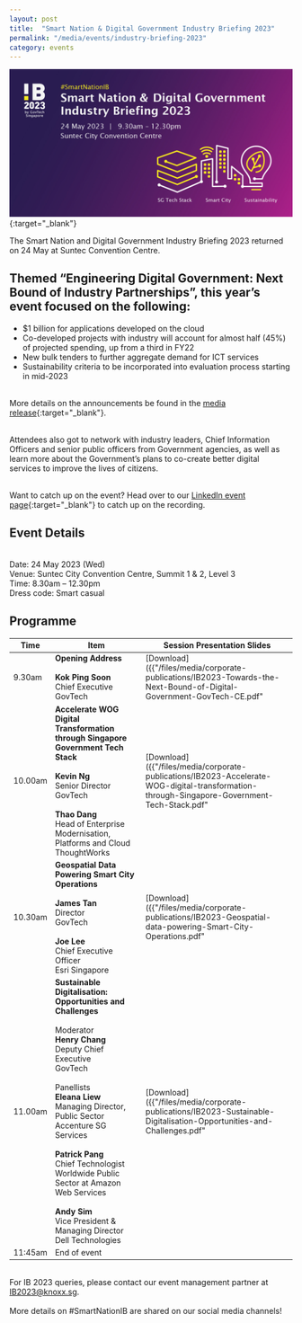 ```yaml
---
layout: post
title:  "Smart Nation & Digital Government Industry Briefing 2023"
permalink: "/media/events/industry-briefing-2023"
category: events
---
```


[![Smart Nation & Digital Government Industry Briefing 2023](/images/media/events/Industry-Briefing-2023-banner2.jpg)](https://go.gov.sg/ib2023-gt){:target="_blank"} 

The Smart Nation and Digital Government Industry Briefing 2023 returned on 24 May at Suntec Convention Centre.

## **Themed “Engineering Digital Government: Next Bound of Industry Partnerships”, this year’s event focused on the following:**
* $1 billion for applications developed on the cloud
* Co-developed projects with industry will account for almost half (45%) of projected spending, up from a third in FY22
* New bulk tenders to further aggregate demand for ICT services
* Sustainability criteria to be incorporated into evaluation process starting in mid-2023

<br> More details on the announcements be found in the [media release](https://www.tech.gov.sg/media/media-releases/2023-05-24-government-projected-to-spend-on-ict-in-fy23){:target="_blank"}.

<br> Attendees also got to network with industry leaders, Chief Information Officers and senior public officers from Government agencies, as well as learn more about the Government’s plans to co-create better digital services to improve the lives of citizens.

<br> Want to catch up on the event? Head over to our [LinkedIn event page](https://go.gov.sg/ib2023-virtual){:target="_blank"} to catch up on the recording.

## Event Details
<br> Date: 24 May 2023 (Wed)
<br> Venue: Suntec City Convention Centre, Summit 1 & 2, Level 3 
<br> Time:  8.30am – 12.30pm
<br> Dress code: Smart casual
<br> 
## Programme

| Time      | Item | Session Presentation Slides |
| ----------- | ----------- | ----------- |
| 9.30am  | **Opening Address** <br> <br> **Kok Ping Soon** <br> Chief Executive <br> GovTech | [Download]({{"/files/media/corporate-publications/IB2023-Towards-the-Next-Bound-of-Digital-Government-GovTech-CE.pdf" | absolute_url }}){:target="_blank"} |
| 10.00am  | **Accelerate WOG Digital Transformation through Singapore Government Tech Stack** <br>  <br> **Kevin Ng** <br> Senior Director <br> GovTech <br><br> **Thao Dang** <br> Head of Enterprise Modernisation, Platforms and Cloud <br> ThoughtWorks| [Download]({{"/files/media/corporate-publications/IB2023-Accelerate-WOG-digital-transformation-through-Singapore-Government-Tech-Stack.pdf" | absolute_url }}){:target="_blank"} |
| 10.30am  | **Geospatial Data Powering Smart City Operations** <br>  <br> **James Tan** <br> Director <br> GovTech <br> <br>  **Joe Lee** <br> Chief Executive Officer <br> Esri Singapore | [Download]({{"/files/media/corporate-publications/IB2023-Geospatial-data-powering-Smart-City-Operations.pdf" | absolute_url }}){:target="_blank"} |
| 11.00am  | **Sustainable Digitalisation:  Opportunities and Challenges** <br>  <br> Moderator <br> **Henry Chang** <br> Deputy Chief Executive <br> GovTech <br>  <br> Panellists <br> **Eleana Liew** <br> Managing Director, Public Sector <br> Accenture SG Services <br>  <br> **Patrick Pang** <br> Chief Technologist <br> Worldwide Public Sector at Amazon Web Services <br>  <br> **Andy Sim** <br> Vice President & Managing Director <br> Dell Technologies | [Download]({{"/files/media/corporate-publications/IB2023-Sustainable-Digitalisation-Opportunities-and-Challenges.pdf" | absolute_url }}){:target="_blank"} |
| 11:45am  | End of event |

<br> For IB 2023 queries, please contact our event management partner at <IB2023@knoxx.sg>.
<br> 
<br> More details on #SmartNationIB are shared on our social media channels!
